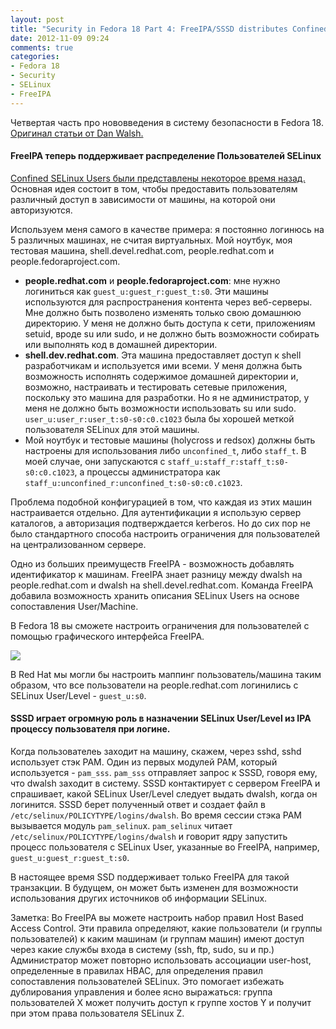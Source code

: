 ```yaml
---
layout: post
title: "Security in Fedora 18 Part 4: FreeIPA/SSSD distributes Confined SELinux Users"
date: 2012-11-09 09:24
comments: true
categories: 
- Fedora 18
- Security
- SELinux
- FreeIPA
---
```

Четвертая часть про нововведения в систему безопасности в Fedora 18. [Оригинал статьи от Dan Walsh.][3]
<!--more-->

#### FreeIPA теперь поддерживает распределение Пользователей SELinux
[Confined SELinux Users были представлены некоторое время назад.][1] Основная идея состоит в том, чтобы предоставить пользователям различный доступ в зависимости от машины, на которой они авторизуются.

Используем меня самого в качестве примера: я постоянно логинюсь на 5 различных машинах, не считая виртуальных. Мой ноутбук, моя тестовая машина, shell.devel.redhat.com, people.redhat.com и people.fedoraproject.com. 

- **people.redhat.com** и **people.fedoraproject.com**: мне нужно логиниться как `guest_u:guest_r:guest_t:s0`. Эти машины используются для распространения контента через веб-серверы. Мне должно быть позволено изменять только свою домашнюю директорию. У меня не должно быть доступа к сети, приложениям setuid, вроде su или sudo, и не должно быть возможности собирать или выполнять код в домашней директории.
- **shell.dev.redhat.com**. Эта машина предоставляет доступ к shell разработчикам и используется ими всеми. У меня должна быть возможность исполнять содержимое домашней директории и, возможно, настраивать и тестировать сетевые приложения, поскольку это машина для разработки. Но я не администратор, у меня не должно быть возможности использовать su или sudo. `user_u:user_r:user_t:s0-s0:c0.c1023` была бы хорошей меткой пользователя SELinux для этой машины.
- Мой ноутбук и тестовые машины (holycross и redsox) должны быть настроены для использования либо `unconfined_t`, либо `staff_t`. В моей случае, они запускаются с `staff_u:staff_r:staff_t:s0-s0:c0.c1023`, а процессы администратора как `staff_u:unconfined_r:unconfined_t:s0-s0:c0.c1023`.

Проблема подобной конфигурацией в том, что каждая из этих машин настраивается отдельно. Для аутентификации я использую сервер каталогов, а авторизация подтверждается kerberos. Но до сих пор не было стандартного способа настроить ограничения для пользователей на централизованном сервере.

Одно из больших преимуществ FreeIPA - возможность добавлять идентификатор к машинам. FreeIPA знает разницу между dwalsh на people.redhat.com и dwalsh на shell.devel.redhat.com. Команда FreeIPA добавила возможность хранить описания SELinux Users на основе сопоставления User/Machine.

В Fedora 18 вы сможете настроить ограничения для пользователей с помощью графического интерфейса FreeIPA.

![][2]

В Red Hat мы могли бы настроить маппинг пользователь/машина таким образом, что все пользователи на people.redhat.com логинились с SELinux User/Level - `guest_u:s0`.

#### SSSD играет огромную роль в назначении SELinux User/Level из IPA процессу пользователя при логине.
Когда пользователеь заходит на машину, скажем, через sshd, sshd использует стэк PAM. Один из первых модулей PAM, который используется - `pam_sss`. `pam_sss` отправляет запрос к SSSD, говоря ему, что dwalsh заходит в систему. SSSD контактирует с  сервером FreeIPA и спрашивает, какой SELinux User/Level следует выдать dwalsh, когда он логинится. SSSD берет полученный ответ и создает файл в `/etc/selinux/POLICYTYPE/logins/dwalsh`. Во время сессии стэка PAM вызывается модуль `pam_selinu`x. `pam_selinux` читает `/etc/selinux/POLICYTYPE/logins/dwalsh` и говорит ядру запустить процесс пользователя с SELinux User, указанные во FreeIPA, например, `guest_u:guest_r:guest_t:s0`.

В настоящее время SSD поддерживает только FreeIPA для такой транзакции. В будущем, он может быть изменен для возможности использования других источников об информации SELinux.

Заметка: Во FreeIPA вы можете настроить набор правил Host Based Access Control. Эти правила определяют, какие пользователи (и группы пользователей) к каким машинам (и группам машин) имеют доступ через какие службы входа в систему (ssh, ftp, sudo, su и пр.) Администратор может повторно использовать ассоциации user-host, определенные в правилах HBAC, для определения правил сопоставления пользователей SELinux. Это помогает избежать дублирования управления и более ясно выражаться: группа пользователей X может получить доступ к группе хостов Y и получит при этом права пользователя SELinux Z.

[1]: http://danwalsh.livejournal.com/18312.html
[2]: /media/images/2012/11/09/SELinux-User-Maps.png
[3]: http://danwalsh.livejournal.com/58508.html

